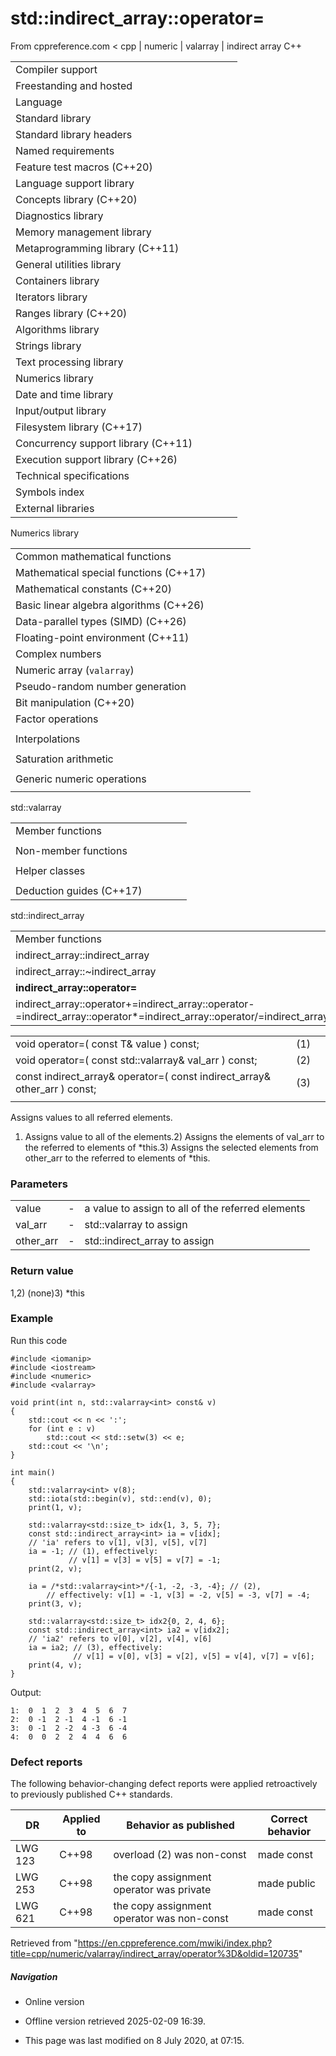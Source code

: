 # std::indirect_array<T>::operator=

From cppreference.com
< cpp‎ | numeric‎ | valarray‎ | indirect array
C++

|  |  |  |  |  |
| --- | --- | --- | --- | --- |
| Compiler support | | | | |
| Freestanding and hosted | | | | |
| Language | | | | |
| Standard library | | | | |
| Standard library headers | | | | |
| Named requirements | | | | |
| Feature test macros (C++20) | | | | |
| Language support library | | | | |
| Concepts library (C++20) | | | | |
| Diagnostics library | | | | |
| Memory management library | | | | |
| Metaprogramming library (C++11) | | | | |
| General utilities library | | | | |
| Containers library | | | | |
| Iterators library | | | | |
| Ranges library (C++20) | | | | |
| Algorithms library | | | | |
| Strings library | | | | |
| Text processing library | | | | |
| Numerics library | | | | |
| Date and time library | | | | |
| Input/output library | | | | |
| Filesystem library (C++17) | | | | |
| Concurrency support library (C++11) | | | | |
| Execution support library (C++26) | | | | |
| Technical specifications | | | | |
| Symbols index | | | | |
| External libraries | | | | |

Numerics library

|  |  |  |  |  |
| --- | --- | --- | --- | --- |
| Common mathematical functions | | | | |
| Mathematical special functions (C++17) | | | | |
| Mathematical constants (C++20) | | | | |
| Basic linear algebra algorithms (C++26) | | | | |
| Data-parallel types (SIMD) (C++26) | | | | |
| Floating-point environment (C++11) | | | | |
| Complex numbers | | | | |
| Numeric array (`valarray`) | | | | |
| Pseudo-random number generation | | | | |
| Bit manipulation (C++20) | | | | |
| Factor operations | | | | |
| |  |  |  |  |  | | --- | --- | --- | --- | --- | | gcd(C++17) | | | | | | |  |  |  |  |  | | --- | --- | --- | --- | --- | | lcm(C++17) | | | | | |
| Interpolations | | | | |
| |  |  |  |  |  | | --- | --- | --- | --- | --- | | midpoint(C++20) | | | | | | |  |  |  |  |  | | --- | --- | --- | --- | --- | | lerp(C++20) | | | | | |
| Saturation arithmetic | | | | |
| |  |  |  |  |  | | --- | --- | --- | --- | --- | | add_sat(C++26) | | | | | | sub_sat(C++26) | | | | | | saturate_cast(C++26) | | | | | | |  |  |  |  |  | | --- | --- | --- | --- | --- | | mul_sat(C++26) | | | | | | div_sat(C++26) | | | | | |  | | | | | |
| Generic numeric operations | | | | |
| |  |  |  |  |  | | --- | --- | --- | --- | --- | | iota(C++11) | | | | | | ranges::iota(C++23) | | | | | | accumulate | | | | | | inner_product | | | | | | adjacent_difference | | | | | | partial_sum | | | | | | |  |  |  |  |  | | --- | --- | --- | --- | --- | | reduce(C++17) | | | | | | transform_reduce(C++17) | | | | | | inclusive_scan(C++17) | | | | | | exclusive_scan(C++17) | | | | | | transform_inclusive_scan(C++17) | | | | | | transform_exclusive_scan(C++17) | | | | | |

std::valarray

|  |  |  |  |  |
| --- | --- | --- | --- | --- |
| Member functions | | | | |
| |  |  |  |  |  | | --- | --- | --- | --- | --- | | valarray::valarray | | | | | | valarray::~valarray | | | | | | valarray::operator= | | | | | | [valarray::operator[]](../operator_at.html "cpp/numeric/valarray/operator at") | | | | | | valarray::swap | | | | | | valarray::size | | | | | | valarray::resize | | | | | | valarray::sum | | | | | | valarray::min | | | | | | valarray::max | | | | | | valarray::shift | | | | | | valarray::cshift | | | | | | valarray::apply | | | | | |  | | | | | | |  |  |  |  |  | | --- | --- | --- | --- | --- | | valarray::operator+valarray::operator-valarray::operator~valarray::operator! | | | | | | valarray::operator+=valarray::operator-=valarray::operator\*=valarray::operator/=valarray::operator%=valarray::operator&=valarray::operator|=valarray::operator^=valarray::operator<<=valarray::operator>>= | | | | | |
| Non-member functions | | | | |
| |  |  |  |  |  | | --- | --- | --- | --- | --- | | swap(std::valarray)(C++11) | | | | | | begin(std::valarray)(C++11) | | | | | | end(std::valarray)(C++11) | | | | | | abs | | | | | | exp | | | | | | log | | | | | | log10 | | | | | | pow | | | | | | sqrt | | | | | | sin | | | | | | cos | | | | | | tan | | | | | | asin | | | | | | acos | | | | | | atan | | | | | | atan2 | | | | | | sinh | | | | | | cosh | | | | | | tanh | | | | | | |  |  |  |  |  | | --- | --- | --- | --- | --- | | operator\*operator/operator%operator+operator-operator^operator&operator|operator<<operator>>operator&&operator|| | | | | | | operator==operator!=operator<operator>operator<=operator>= | | | | | |  | | | | | |
| Helper classes | | | | |
| |  |  |  |  |  | | --- | --- | --- | --- | --- | | slice_array | | | | | | gslice_array | | | | | | indirect_array | | | | | | |  |  |  |  |  | | --- | --- | --- | --- | --- | | slice | | | | | | gslice | | | | | | mask_array | | | | | |
| Deduction guides (C++17) | | | | |

std::indirect_array

|  |  |  |  |  |
| --- | --- | --- | --- | --- |
| Member functions | | | | |
| indirect_array::indirect_array | | | | |
| indirect_array::~indirect_array | | | | |
| ****indirect_array::operator=**** | | | | |
| indirect_array::operator+=indirect_array::operator-=indirect_array::operator\*=indirect_array::operator/=indirect_array::operator%=indirect_array::operator&=indirect_array::operator|=indirect_array::operator^=indirect_array::operator<<=indirect_array::operator>>= | | | | |

|  |  |  |
| --- | --- | --- |
| void operator=( const T& value ) const; | (1) |  |
| void operator=( const std::valarray<T>& val_arr ) const; | (2) |  |
| const indirect_array& operator=( const indirect_array& other_arr ) const; | (3) |  |
|  |  |  |

Assigns values to all referred elements.

1) Assigns value to all of the elements.2) Assigns the elements of val_arr to the referred to elements of \*this.3) Assigns the selected elements from other_arr to the referred to elements of \*this.

### Parameters

|  |  |  |
| --- | --- | --- |
| value | - | a value to assign to all of the referred elements |
| val_arr | - | std::valarray to assign |
| other_arr | - | std::indirect_array to assign |

### Return value

1,2) (none)3) \*this

### Example

Run this code

```
#include <iomanip>
#include <iostream>
#include <numeric>
#include <valarray>
 
void print(int n, std::valarray<int> const& v)
{
    std::cout << n << ':';
    for (int e : v)
        std::cout << std::setw(3) << e;
    std::cout << '\n';
}
 
int main()
{
    std::valarray<int> v(8);
    std::iota(std::begin(v), std::end(v), 0);
    print(1, v);
 
    std::valarray<std::size_t> idx{1, 3, 5, 7};
    const std::indirect_array<int> ia = v[idx];
    // 'ia' refers to v[1], v[3], v[5], v[7]
    ia = -1; // (1), effectively:
             // v[1] = v[3] = v[5] = v[7] = -1;
    print(2, v);
 
    ia = /*std::valarray<int>*/{-1, -2, -3, -4}; // (2),
        // effectively: v[1] = -1, v[3] = -2, v[5] = -3, v[7] = -4;
    print(3, v);
 
    std::valarray<std::size_t> idx2{0, 2, 4, 6};
    const std::indirect_array<int> ia2 = v[idx2];
    // 'ia2' refers to v[0], v[2], v[4], v[6]
    ia = ia2; // (3), effectively:
              // v[1] = v[0], v[3] = v[2], v[5] = v[4], v[7] = v[6];
    print(4, v);
}

```

Output:

```
1:  0  1  2  3  4  5  6  7
2:  0 -1  2 -1  4 -1  6 -1
3:  0 -1  2 -2  4 -3  6 -4
4:  0  0  2  2  4  4  6  6

```

### Defect reports

The following behavior-changing defect reports were applied retroactively to previously published C++ standards.

| DR | Applied to | Behavior as published | Correct behavior |
| --- | --- | --- | --- |
| LWG 123 | C++98 | overload (2) was non-const | made const |
| LWG 253 | C++98 | the copy assignment operator was private | made public |
| LWG 621 | C++98 | the copy assignment operator was non-const | made const |

Retrieved from "<https://en.cppreference.com/mwiki/index.php?title=cpp/numeric/valarray/indirect_array/operator%3D&oldid=120735>"

##### Navigation

- Online version
- Offline version retrieved 2025-02-09 16:39.

- This page was last modified on 8 July 2020, at 07:15.